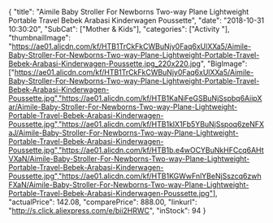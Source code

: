 {
	"title": "Aimile Baby Stroller For Newborns Two-way Plane Lightweight Portable Travel Bebek Arabasi Kinderwagen Poussette",
	"date": "2018-10-31 10:30:20",
	"SubCat": ["Mother & Kids"],
	"categories": ["Activity "],
	"thumbnailImage": "https://ae01.alicdn.com/kf/HTB1TrCkFkCWBuNjy0Faq6xUlXXa5/Aimile-Baby-Stroller-For-Newborns-Two-way-Plane-Lightweight-Portable-Travel-Bebek-Arabasi-Kinderwagen-Poussette.jpg_220x220.jpg",
	"BigImage": ["https://ae01.alicdn.com/kf/HTB1TrCkFkCWBuNjy0Faq6xUlXXa5/Aimile-Baby-Stroller-For-Newborns-Two-way-Plane-Lightweight-Portable-Travel-Bebek-Arabasi-Kinderwagen-Poussette.jpg","https://ae01.alicdn.com/kf/HTB1KaNiFeGSBuNjSspbq6AiipXar/Aimile-Baby-Stroller-For-Newborns-Two-way-Plane-Lightweight-Portable-Travel-Bebek-Arabasi-Kinderwagen-Poussette.jpg","https://ae01.alicdn.com/kf/HTB1klX1Fb5YBuNjSspoq6zeNFXaJ/Aimile-Baby-Stroller-For-Newborns-Two-way-Plane-Lightweight-Portable-Travel-Bebek-Arabasi-Kinderwagen-Poussette.jpg","https://ae01.alicdn.com/kf/HTB1b.e4wOCYBuNkHFCcq6AHtVXaN/Aimile-Baby-Stroller-For-Newborns-Two-way-Plane-Lightweight-Portable-Travel-Bebek-Arabasi-Kinderwagen-Poussette.jpg","https://ae01.alicdn.com/kf/HTB1KGWwFnlYBeNjSszcq6zwhFXaN/Aimile-Baby-Stroller-For-Newborns-Two-way-Plane-Lightweight-Portable-Travel-Bebek-Arabasi-Kinderwagen-Poussette.jpg"],
	"actualPrice": 142.08,
	"comparePrice": 888.00,
	"linkurl": "http://s.click.aliexpress.com/e/bii2HRWC",
	"inStock": 94
}
